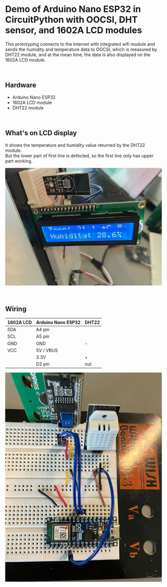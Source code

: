 # Demo of Arduino Nano ESP32 in CircuitPython with OOCSI, DHT sensor, and 1602A LCD modules

This prototyping connects to the Internet with integrated wifi module and sends the humidity and temperature data to OOCSI, which is measured by DHT22 module, and at the mean time, the data is also displayed on the 1602A LCD module.

<br />

## Hardware

* Arduino Nano ESP32
* 1602A LCD module
* DHT22 module

<br />

## What's on LCD display

It shows the temperature and humidity value returned by the DHT22 module. <br />
But the lower part of first line is defected, so the first line only has upper part working.

![led demo](images/demo-lcd.jpg)

<br />

## Wiring

| 1602A LCD  |  Arduino Nano ESP32 | DHT22 |
| --- | --- | --- |
| SDA | A4 pin | |
| SCL | A5 pin | |
| GND | GND | - |
| VCC | 5V / VBUS | |
|| 3.3V | + |
|| D2 pin | out |

![wiring](images/demo-wiring.jpg)